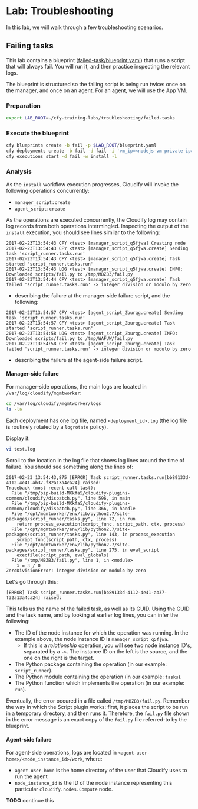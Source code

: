 # Lab: Troubleshooting

In this lab, we will walk through a few troubleshooting scenarios.

## Failing tasks

This lab contains a blueprint ([failed-task/blueprint.yaml](failed-task/blueprint.yaml)) that runs a script that will
always fail. You will run it, and then practice inspecting the relevant logs.

The blueprint is structured so the failing script is being run twice: once on the manager, and once on an agent. For an
agent, we will use the App VM.

### Preparation

```bash
export LAB_ROOT=~/cfy-training-labs/troubleshooting/failed-tasks
```

### Execute the blueprint

```bash
cfy blueprints create -b fail -p $LAB_ROOT/blueprint.yaml
cfy deployments create -b fail -d fail -i 'vm_ip=<nodejs-vm-private-ip>'
cfy executions start -d fail -w install -l
```

### Analysis

As the `install` workflow execution progresses, Cloudify will invoke the following operations concurrently:

* `manager_script:create`
* `agent_script:create`

As the operations are executed concurrently, the Cloudify log may contain log records from both operations intermingled.
Inspecting the output of the `install` execution, you should see lines similar to the following:

```
2017-02-23T13:54:43 CFY <test> [manager_script_q5fjwa] Creating node
2017-02-23T13:54:43 CFY <test> [manager_script_q5fjwa.create] Sending task 'script_runner.tasks.run'
2017-02-23T13:54:43 CFY <test> [manager_script_q5fjwa.create] Task started 'script_runner.tasks.run'
2017-02-23T13:54:43 LOG <test> [manager_script_q5fjwa.create] INFO: Downloaded scripts/fail.py to /tmp/MBZB3/fail.py
2017-02-23T13:54:44 CFY <test> [manager_script_q5fjwa.create] Task failed 'script_runner.tasks.run' -> integer division or modulo by zero
```

- describing the failure at the manager-side failure script, and the following:

```
2017-02-23T13:54:57 CFY <test> [agent_script_2burqg.create] Sending task 'script_runner.tasks.run'
2017-02-23T13:54:57 CFY <test> [agent_script_2burqg.create] Task started 'script_runner.tasks.run'
2017-02-23T13:54:58 LOG <test> [agent_script_2burqg.create] INFO: Downloaded scripts/fail.py to /tmp/WAFUW/fail.py
2017-02-23T13:54:58 CFY <test> [agent_script_2burqg.create] Task failed 'script_runner.tasks.run' -> integer division or modulo by zero
```

- describing the failure at the agent-side failure script.

#### Manager-side failure

For manager-side operations, the main logs are located in `/var/log/cloudify/mgmtworker`:

```bash
cd /var/log/cloudify/mgmtworker/logs
ls -la
```

Each deployment has one log file, named `<deployment_id>.log` (the log file is routinely rotated by a `logrotate` policy).

Display it:

```bash
vi test.log
```

Scroll to the location in the log file that shows log lines around the time of failure. You should see something along
the lines of:

```
2017-02-23 13:54:43,875 [ERROR] Task script_runner.tasks.run[bb89133d-4112-4e41-ab37-f32a13a4ca24] raised:
Traceback (most recent call last):
  File "/tmp/pip-build-MXkfa5/cloudify-plugins-common/cloudify/dispatch.py", line 596, in main
  File "/tmp/pip-build-MXkfa5/cloudify-plugins-common/cloudify/dispatch.py", line 366, in handle
  File "/opt/mgmtworker/env/lib/python2.7/site-packages/script_runner/tasks.py", line 72, in run
    return process_execution(script_func, script_path, ctx, process)
  File "/opt/mgmtworker/env/lib/python2.7/site-packages/script_runner/tasks.py", line 143, in process_execution
    script_func(script_path, ctx, process)
  File "/opt/mgmtworker/env/lib/python2.7/site-packages/script_runner/tasks.py", line 275, in eval_script
    execfile(script_path, eval_globals)
  File "/tmp/MBZB3/fail.py", line 1, in <module>
    x = 3 / 0
ZeroDivisionError: integer division or modulo by zero
```

Let's go through this:

```
[ERROR] Task script_runner.tasks.run[bb89133d-4112-4e41-ab37-f32a13a4ca24] raised:
```

This tells us the name of the failed task, as well as its GUID.
Using the GUID and the task name, and by looking at earlier log lines, you can infer the following:

*   The ID of the node instance for which the operation was running. In the example above, the node instance
    ID is `manager_script_q5fjwa`.
    *   If this is a *relationship* operation, you will see two node instance ID's, separated by a `->`. The instance
        ID on the left is the source, and the one on the right is the target.
*   The Python package containing the operation (in our example: `script_runner`).
*   The Python module containing the operation (in our example: `tasks`).
*   The Python function which implements the operation (in our example: `run`).
    
Eventually, the error occured in a file called `/tmp/MBZB3/fail.py`. Remember the way in which the Script plugin works:
first, it places the script to be run in a temporary directory, and then runs it. Therefore, the `fail.py` file shown in
the error message is an exact copy of the `fail.py` file referred-to by the blueprint.

#### Agent-side failure

For agent-side operations, logs are located in `<agent-user-home>/<node_instance_id>/work`, where:

* `agent-user-home` is the home directory of the user that Cloudify uses to run the agent
* `node_instance_id` is the ID of the node instance representing this particular `cloudify.nodes.Compute` node.

**TODO** continue this